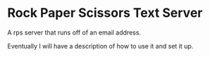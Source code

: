 Rock Paper Scissors Text Server
=======
A rps server that runs off of an email address.

Eventually I will have a description of how to use it and set it up.
